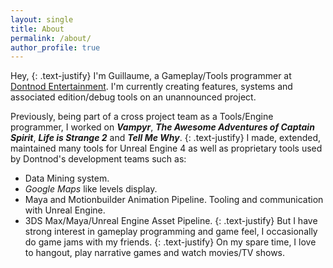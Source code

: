 ```yaml
---
layout: single
title: About
permalink: /about/
author_profile: true
---
```


Hey,
{: .text-justify}
I'm Guillaume, a Gameplay/Tools programmer at [Dontnod Entertainment](http://dont-nod.com/). 
I'm currently creating features, systems and associated edition/debug tools on an unannounced project.

Previously, being part of a cross project team as a Tools/Engine programmer, I worked on ***Vampyr***, ***The Awesome Adventures of Captain Spirit***, ***Life is Strange 2*** and ***Tell Me Why***.
{: .text-justify}
I made, extended, maintained many tools for Unreal Engine 4 as well as proprietary tools used by Dontnod's development teams such as:

* Data Mining system.
* *Google Maps* like levels display.
* Maya and Motionbuilder Animation Pipeline. Tooling and communication with Unreal Engine.
* 3DS Max/Maya/Unreal Engine Asset Pipeline.
{: .text-justify}
But I have strong interest in gameplay programming and game feel, I occasionally do game jams with my friends.
{: .text-justify}
On my spare time, I love to hangout, play narrative games and watch movies/TV shows.
